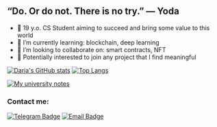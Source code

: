 ## “Do. Or do not. There is no try.” — Yoda

- 🦋 19 y.o. CS Student aiming to succeed and bring some value to this world
- 🌱 I’m currently learning: blockchain, deep learning
- 👯 I’m looking to collaborate on: smart contracts, NFT
- 🌻 Potentially interested to join any project that I find meaningful

[![Daria's GitHub stats](https://github-readme-stats.vercel.app/api?username=dariakhaetskaya&show_icons=true&theme=merko)](https://github.com/anuraghazra/github-readme-stats)  [![Top Langs](https://github-readme-stats.vercel.app/api/top-langs/?username=dariakhaetskaya&show_icons=true&theme=merko&layout=compact)](https://github.com/anuraghazra/github-readme-stats)

[![My university notes](https://github-readme-stats.vercel.app/api/pin/?username=dariakhaetskaya&repo=NSU-CS-Helper&theme=merko)](https://github.com/anuraghazra/github-readme-stats)


### Contact me:
[![Telegram Badge](https://img.shields.io/badge/-Telegram-0088cc?style=flat&logo=Telegram&logoColor=white&color=9cf)](https://t.me/fryrey)
[![Email Badge](https://img.shields.io/badge/-Email-0088cc?style=flat&logo=Gmail&logoColor=white&color=red)](https://dariakhaetskaya@gmail.com)
